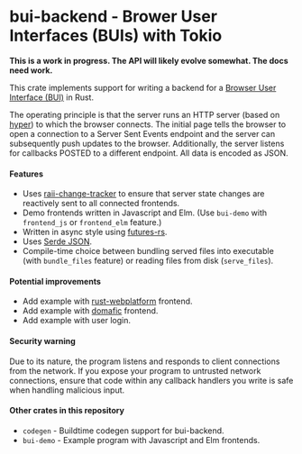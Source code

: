 # bui-backend - Brower User Interfaces (BUIs) with Tokio

**This is a work in progress. The API will likely evolve somewhat. The docs
need work.**

This crate implements support for writing a backend for a [Browser User Interface
(BUI)](https://en.wikipedia.org/wiki/Browser_user_interface) in Rust.

The operating principle is that the server runs an HTTP server (based on
[hyper](https://hyper.rs)) to which the browser connects. The initial page tells
the browser to open a connection to a Server Sent Events endpoint and the server
can subsequently push updates to the browser. Additionally, the server listens
for callbacks POSTED to a different endpoint. All data is encoded as JSON.

#### Features

 - Uses [raii-change-tracker](https://crates.io/crates/raii-change-tracker) to
   ensure that server state changes are reactively sent to all connected
   frontends.
 - Demo frontends written in Javascript and Elm. (Use `bui-demo` with
   `frontend_js` or `frontend_elm` feature.)
 - Written in async style using
   [futures-rs](https://github.com/alexcrichton/futures-rs).
 - Uses [Serde JSON](https://crates.io/crates/serde_json).
 - Compile-time choice between bundling served files into executable (with
   `bundle_files` feature) or reading files from disk (`serve_files`).

#### Potential improvements

 - Add example with
   [rust-webplatform](https://github.com/rust-webplatform/rust-webplatform)
   frontend.
 - Add example with [domafic](https://github.com/cramertj/domafic-rs) frontend.
 - Add example with user login.

#### Security warning

Due to its nature, the program listens and responds to client connections from
the network. If you expose your program to untrusted network connections, ensure
that code within any callback handlers you write is safe when handling malicious
input.

#### Other crates in this repository

- `codegen` - Buildtime codegen support for bui-backend.
- `bui-demo` - Example program with Javascript and Elm frontends.
